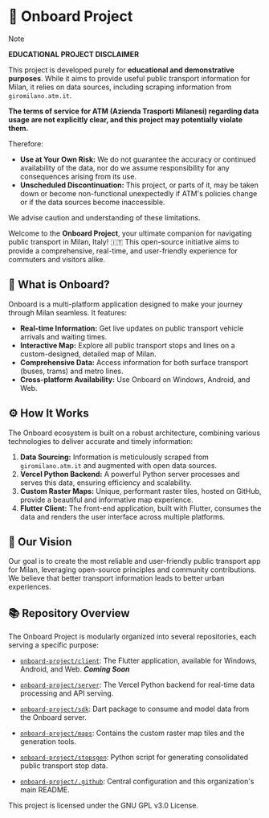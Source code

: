 # 🏢 Onboard Project

>[!Note]
> **EDUCATIONAL PROJECT DISCLAIMER**
>
>This project is developed purely for **educational and demonstrative purposes**. While it aims to provide useful public transport information for Milan, it relies on data sources, including scraping information from `giromilano.atm.it`.
>
>**The terms of service for ATM (Azienda Trasporti Milanesi) regarding data usage are not explicitly clear, and this project may potentially violate them.**
>
>Therefore:
>- **Use at Your Own Risk:** We do not guarantee the accuracy or continued availability of the data, nor do we assume responsibility for any consequences arising from its use.
>- **Unscheduled Discontinuation:** This project, or parts of it, may be taken down or become non-functional unexpectedly if ATM's policies change or if the data sources become inaccessible.
>
>We advise caution and understanding of these limitations.

Welcome to the **Onboard Project**, your ultimate companion for navigating public transport in Milan, Italy! 🇮🇹 This open-source initiative aims to provide a comprehensive, real-time, and user-friendly experience for commuters and visitors alike.

## 🌟 What is Onboard?

Onboard is a multi-platform application designed to make your journey through Milan seamless. It features:

*   **Real-time Information:** Get live updates on public transport vehicle arrivals and waiting times.
*   **Interactive Map:** Explore all public transport stops and lines on a custom-designed, detailed map of Milan.
*   **Comprehensive Data:** Access information for both surface transport (buses, trams) and metro lines.
*   **Cross-platform Availability:** Use Onboard on Windows, Android, and Web.

## ⚙️ How It Works

The Onboard ecosystem is built on a robust architecture, combining various technologies to deliver accurate and timely information:

1.  **Data Sourcing:** Information is meticulously scraped from `giromilano.atm.it` and augmented with open data sources.
2.  **Vercel Python Backend:** A powerful Python server processes and serves this data, ensuring efficiency and scalability.
3.  **Custom Raster Maps:** Unique, performant raster tiles, hosted on GitHub, provide a beautiful and informative map experience.
4.  **Flutter Client:** The front-end application, built with Flutter, consumes the data and renders the user interface across multiple platforms.

## 🚀 Our Vision

Our goal is to create the most reliable and user-friendly public transport app for Milan, leveraging open-source principles and community contributions. We believe that better transport information leads to better urban experiences.

## 📚 Repository Overview

The Onboard Project is modularly organized into several repositories, each serving a specific purpose:

*   [`onboard-project/client`](https://github.com/onboard-project/client): The Flutter application, available for Windows, Android, and Web. ***Coming Soon***
*   [`onboard-project/server`](https://github.com/onboard-project/server): The Vercel Python backend for real-time data processing and API serving.
*   [`onboard-project/sdk`](https://github.com/onboard-project/sdk): Dart package to consume and model data from the Onboard server.
*   [`onboard-project/maps`](https://github.com/onboard-project/maps): Contains the custom raster map tiles and the generation tools.

*   [`onboard-project/stopsgen`](https://github.com/onboard-project/stopsgen): Python script for generating consolidated public transport stop data.
*   [`onboard-project/.github`](https://github.com/onboard-project/.github): Central configuration and this organization's main README.



This project is licensed under the GNU GPL v3.0 License.
